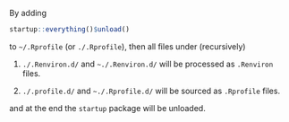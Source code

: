 By adding
```r
startup::everything()$unload()
```
to `~/.Rprofile` (or `./.Rprofile`), then all files under (recursively)

1. `./.Renviron.d/` and `~./.Renviron.d/` will be processed as `.Renviron` files.

2. `./.profile.d/` and `~./.Rprofile.d/` will be sourced as `.Rprofile` files.

and at the end the `startup` package will be unloaded.

